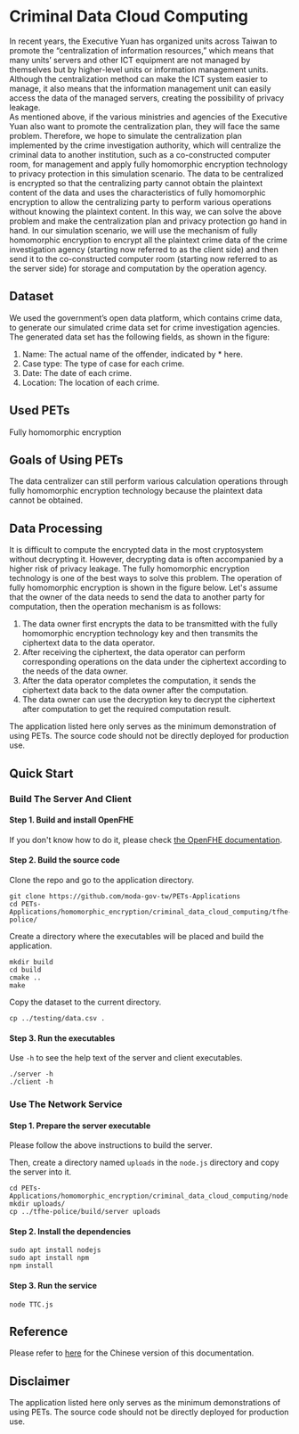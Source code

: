 # Criminal Data Cloud Computing

In recent years, the Executive Yuan has organized units across Taiwan to promote the “centralization of information resources,” which means that many units’ servers and other ICT equipment are not managed by themselves but by higher-level units or information management units. Although the centralization method can make the ICT system easier to manage, it also means that the information management unit can easily access the data of the managed servers, creating the possibility of privacy leakage.  
As mentioned above, if the various ministries and agencies of the Executive Yuan also want to promote the centralization plan, they will face the same problem. Therefore, we hope to simulate the centralization plan implemented by the crime investigation authority, which will centralize the criminal data to another institution, such as a co-constructed computer room, for management and apply fully homomorphic encryption technology to privacy protection in this simulation scenario. The data to be centralized is encrypted so that the centralizing party cannot obtain the plaintext content of the data and uses the characteristics of fully homomorphic encryption to allow the centralizing party to perform various operations without knowing the plaintext content. In this way, we can solve the above problem and make the centralization plan and privacy protection go hand in hand. In our simulation scenario, we will use the mechanism of fully homomorphic encryption to encrypt all the plaintext crime data of the crime investigation agency (starting now referred to as the client side) and then send it to the co-constructed computer room (starting now referred to as the server side) for storage and computation by the operation agency.
## Dataset

We used the government’s open data platform, which contains crime data, to generate our simulated crime data set for crime investigation agencies. The generated data set has the following fields, as shown in the figure:

1. Name: The actual name of the offender, indicated by * here.
2. Case type: The type of case for each crime.
3. Date: The date of each crime.
4. Location: The location of each crime.
## Used PETs


Fully homomorphic encryption

## Goals of Using PETs


The data centralizer can still perform various calculation operations through fully homomorphic encryption technology because the plaintext data cannot be obtained.

## Data Processing

It is difficult to compute the encrypted data in the most cryptosystem without decrypting it. However, decrypting data is often accompanied by a higher risk of privacy leakage. The fully homomorphic encryption technology is one of the best ways to solve this problem.
The operation of fully homomorphic encryption is shown in the figure below. Let's assume that the owner of the data needs to send the data to another party for computation, then the operation mechanism is as follows:

1. The data owner first encrypts the data to be transmitted with the fully homomorphic encryption technology key and then transmits the ciphertext data to the data operator.
2. After receiving the ciphertext, the data operator can perform corresponding operations on the data under the ciphertext according to the needs of the data owner.
3. After the data operator completes the computation, it sends the ciphertext data back to the data owner after the computation.
4. The data owner can use the decryption key to decrypt the ciphertext after computation to get the required computation result.

The application listed here only serves as the minimum demonstration of using PETs. The source code should not be directly deployed for production use.



## Quick Start

### Build The Server And Client

#### Step 1. Build and install OpenFHE
If you don't know how to do it, please check
[the OpenFHE documentation](https://openfhe-development.readthedocs.io/en/latest/sphinx_rsts/intro/installation/linux.html).

#### Step 2. Build the source code

Clone the repo and go to the application directory.
```
git clone https://github.com/moda-gov-tw/PETs-Applications
cd PETs-Applications/homomorphic_encryption/criminal_data_cloud_computing/tfhe-police/
```

Create a directory where the executables will be placed and build the application.
```
mkdir build
cd build
cmake ..
make
```

Copy the dataset to the current directory.
```
cp ../testing/data.csv .
```

#### Step 3.  Run the executables

Use `-h` to see the help text of the server and client executables.

```
./server -h
./client -h
```

### Use The Network Service

#### Step 1. Prepare the server executable

Please follow the above instructions to build the server. 

Then, create a directory named `uploads` in the `node.js` directory and copy the server into it.
```
cd PETs-Applications/homomorphic_encryption/criminal_data_cloud_computing/node.js
mkdir uploads/
cp ../tfhe-police/build/server uploads
```

#### Step 2.  Install the dependencies
```
sudo apt install nodejs
sudo apt install npm
npm install
```

#### Step 3.  Run the service
```
node TTC.js
```

## Reference


Please refer to [here](https://hackmd.io/@petworks/SJ3i2nq0n) for the Chinese version of this documentation. 

## Disclaimer

The application listed here only serves as the minimum demonstrations of using PETs. The source code should not be directly deployed for production use.
